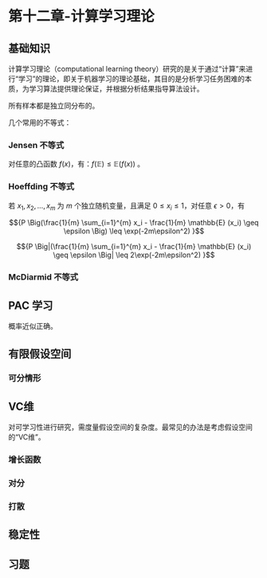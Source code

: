 # 第十二章-计算学习理论

## 基础知识

计算学习理论（computational learning theory）研究的是关于通过“计算”来进行“学习”的理论，即关于机器学习的理论基础，其目的是分析学习任务困难的本质，为学习算法提供理论保证，并根据分析结果指导算法设计。

所有样本都是独立同分布的。

几个常用的不等式：

### Jensen 不等式

对任意的凸函数 ${f(x)}$，有：${f(\mathbb{E}) \leq \mathbb{E}(f(x))}$ 。

### Hoeffding 不等式

若 ${x_1, x_2, \ldots, x_m}$ 为 ${m}$ 个独立随机变量，且满足 ${0 \leq x_i \leq 1}$，对任意 ${\epsilon > 0}$，有

$${P \Big(\frac{1}{m} \sum_{i=1}^{m} x_i - \frac{1}{m} \mathbb{E} (x_i) \geq \epsilon \Big) \leq \exp(-2m\epsilon^2) }$$

$${P \Big|(\frac{1}{m} \sum_{i=1}^{m} x_i - \frac{1}{m} \mathbb{E} (x_i) \geq \epsilon \Big| \leq 2\exp(-2m\epsilon^2) }$$

### McDiarmid 不等式

## PAC 学习

概率近似正确。

## 有限假设空间

### 可分情形

## VC维

对可学习性进行研究，需度量假设空间的复杂度。最常见的办法是考虑假设空间的“VC维”。

### 增长函数

### 对分

### 打散

## 稳定性

## 习题